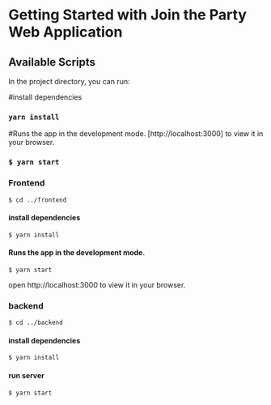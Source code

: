# Getting Started with Join the Party Web Application

## Available Scripts

In the project directory, you can run:

#install dependencies
### `yarn install`

#Runs the app in the development mode. [http://localhost:3000] to view it in your browser.
### `$ yarn start` 

### Frontend

`$ cd ../frontend` 

#### install dependencies
`$ yarn install` 

#### Runs the app in the development mode.
`$ yarn start` 

open http://localhost:3000 to view it in your browser.

### backend

`$ cd ../backend` 

#### install dependencies
`$ yarn install`

#### run server
`$ yarn start`
